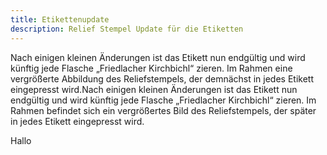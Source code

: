 ```yaml
---
title: Etikettenupdate
description: Relief Stempel Update für die Etiketten
---
```

Nach einigen kleinen Änderungen ist das Etikett nun endgültig und wird künftig jede Flasche „Friedlacher Kirchbichl“ zieren. Im Rahmen eine vergrößerte Abbildung des Reliefstempels, der demnächst in jedes Etikett eingepresst wird.Nach einigen kleinen Änderungen ist das Etikett nun endgültig und wird künftig jede Flasche „Friedlacher Kirchbichl“ zieren. Im Rahmen befindet sich ein vergrößertes Bild des Reliefstempels, der später in jedes Etikett eingepresst wird.



Hallo